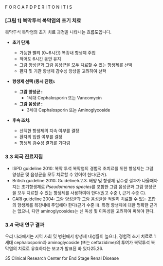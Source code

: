 F O R C A P D P E R I T O N I T I S

### [그림 1] 복막투석 복막염의 초기 치료

복막투석 복막염의 초기 치료 과정을 나타내는 흐름도입니다.

*   **초기 단계:**
    *   가능한 빨리 (0~6시간) 복강내 항생제 주입
    *   적어도 6시간 동안 유지
    *   그람 양성균과 그람 음성균을 모두 치료할 수 있는 항생제를 선택
    *   환자 및 기관 항생제 감수성 양상을 고려하여 선택

*   **항생제 선택 (동시 진행):**
    *   **그람 양성균 :**
        *   1세대 Cephalosporin 또는 Vancomycin
    *   **그람 음성균 :**
        *   3세대 Cephalosporin 또는 Aminoglycoside

*   **후속 조치:**
    *   선택한 항생제의 지속 여부를 결정
    *   환자의 입원 여부를 결정
    *   항생제 감수성 결과를 기다림

### 3.3 외국 진료지침

*   ISPD guideline 2010: 복막 투석 복막염의 경험적 초치료를 위한 항생제는 그람 양성균 및 음성균을 모두 치료할 수 있어야 한다(근거).
*   British guideline 2010: Guideline5.2.3. 배양 및 항생제 감수성 결과가 나올때까지는 초기항생제로 *Pseudomonas species*를 포함한 그람 음성균과 그람 양성균을 모두 치료할 수 있는 항생제를 사용하여야 한다(권고 수준 I, 근거 수준 C).
*   CARI guideline 2004: 그람 양성균과 그람 음성균을 적절히 치료할 수 있는 조합의 항생제를 복강내에 주입해야 한다(근거 수준 II). 특정 항생제에 대한 명확한 근거는 없으나, 다만 aminoglycosides는 신 독성 및 이독성을 고려하여 피해야 한다.

### 3.4 국내 연구 결과

우리 나라에서는 지역 사회 및 병원에서 항생제 내성률이 높으나, 경험적 초기 치료로 1세대 cephalosporin과 aminoglycoside (또는 ceftazidime)의 투여가 복막투석 복막염의 치료로 유효하다는 보고가 발표된 바 있다25,26.

<PAGE>35
Clinical Research Center for End Stage Renal Disease